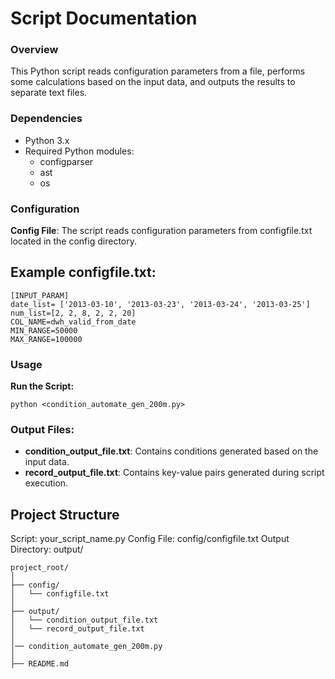 # Script Documentation


### Overview
This Python script reads configuration parameters from a file, performs some calculations based on the input data, and outputs the results to separate text files.

### Dependencies
- Python 3.x
- Required Python modules:
    - configparser
    - ast
    - os

### Configuration
**Config File**: The script reads configuration parameters from configfile.txt located in the config directory.

## Example configfile.txt:
```
[INPUT_PARAM]
date_list= ['2013-03-10', '2013-03-23', '2013-03-24', '2013-03-25']
num_list=[2, 2, 8, 2, 2, 20]
COL_NAME=dwh_valid_from_date
MIN_RANGE=50000
MAX_RANGE=100000
```

### Usage
**Run the Script:**
```
python <condition_automate_gen_200m.py>
```
### Output Files:

- **condition_output_file.txt**: Contains conditions generated based on the input data.
- **record_output_file.txt**: Contains key-value pairs generated during script execution.

## Project Structure
Script: your_script_name.py
Config File: config/configfile.txt
Output Directory: output/

```
project_root/
│
├── config/
│   └── configfile.txt
│
├── output/
│   └── condition_output_file.txt
│   └── record_output_file.txt
│
│── condition_automate_gen_200m.py
│
├── README.md
```